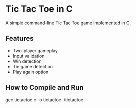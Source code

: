 # Tic Tac Toe in C

A simple command-line Tic Tac Toe game implemented in C.

## Features
- Two-player gameplay
- Input validation
- Win detection
- Tie game detection
- Play again option

## How to Compile and Run
gcc tictactoe.c -o tictactoe
./tictactoe
